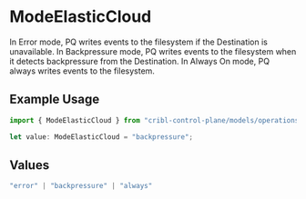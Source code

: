 # ModeElasticCloud

In Error mode, PQ writes events to the filesystem if the Destination is unavailable. In Backpressure mode, PQ writes events to the filesystem when it detects backpressure from the Destination. In Always On mode, PQ always writes events to the filesystem.

## Example Usage

```typescript
import { ModeElasticCloud } from "cribl-control-plane/models/operations";

let value: ModeElasticCloud = "backpressure";
```

## Values

```typescript
"error" | "backpressure" | "always"
```